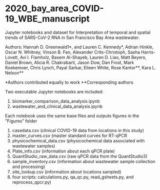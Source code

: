 # 2020_bay_area_COVID-19_WBE_manuscript
Jupyter notebooks and dataset for Interpretation of temporal and spatial trends of SARS-CoV-2 RNA in San Francisco Bay Area wastewater.

Authors: Hannah D. Greenwald1*, and Lauren C. Kennedy*, Adrian Hinkle, Oscar N. Whitney, Vinson B. Fan, Alexander Crits-Christoph, Sasha Harris-Lovett, Avi I. Flamholz, Basem Al-Shayeb, Lauren D. Liao, Matt Beyers, Daniel Brown, Alicia R. Chakrabarti, Jason Dow, Dan Frost, Mark Koekemoer, Chris Lynch, Payal Sarkar, Eileen White, Rose Kantor**, Kara L. Nelson**

*Authors contributed equally to work
**Corresponding authors

Two executable Jupyter notebooks are included:
1. biomarker_comparison_data_analysis.ipynb
2. wastewater_and_clinical_data_analysis.ipynb

Each notebook uses the same base files and outputs figures in the "Figures" folder
1. casedata.csv (clinical COVID-19 data from locations in this study)
2. master_curves.csv (master standard curves for RT-qPCR
3. physicochemical_data.csv (physicochemical data associated with wastewater samples)
4. Plate_info.csv (information about each qPCR plate)
5. QuantStudio_raw_data.csv (raw qPCR data from the QuantStudio3)
6. sample_inventory.csv (information about wastewater sample collection and processing)
7. site_lookup.csv (information about locations sampled)
8. four scripts: calculations.py, qa_qc.py, read_gsheets.py, and reprocess_qpcr.py)
